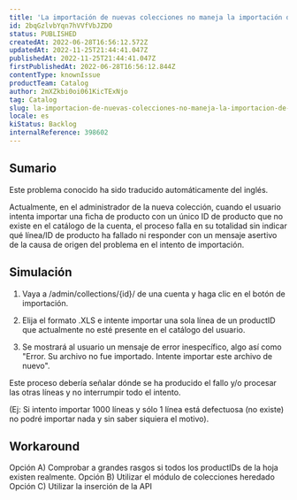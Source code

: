 ```yaml
---
title: 'La importación de nuevas colecciones no maneja la importación de un ProductID no existente'
id: 2bqGzlvbYqn7hVVfVbJZDO
status: PUBLISHED
createdAt: 2022-06-28T16:56:12.572Z
updatedAt: 2022-11-25T21:44:41.047Z
publishedAt: 2022-11-25T21:44:41.047Z
firstPublishedAt: 2022-06-28T16:56:12.844Z
contentType: knownIssue
productTeam: Catalog
author: 2mXZkbi0oi061KicTExNjo
tag: Catalog
slug: la-importacion-de-nuevas-colecciones-no-maneja-la-importacion-de-un-productid-no-existente
locale: es
kiStatus: Backlog
internalReference: 398602
---
```


## Sumario

<div class="alert alert-info">
  <p>Este problema conocido ha sido traducido automáticamente del inglés.</p>
</div>



Actualmente, en el administrador de la nueva colección, cuando el usuario intenta importar una ficha de producto con un único ID de producto que no existe en el catálogo de la cuenta, el proceso falla en su totalidad sin indicar qué línea/ID de producto ha fallado ni responder con un mensaje asertivo de la causa de origen del problema en el intento de importación.



## Simulación


1) Vaya a /admin/collections/{id}/ de una cuenta y haga clic en el botón de importación.

2) Elija el formato .XLS e intente importar una sola línea de un productID que actualmente no esté presente en el catálogo del usuario.

3) Se mostrará al usuario un mensaje de error inespecífico, algo así como "Error. Su archivo no fue importado. Intente importar este archivo de nuevo".

Este proceso debería señalar dónde se ha producido el fallo y/o procesar las otras líneas y no interrumpir todo el intento.

(Ej: Si intento importar 1000 líneas y sólo 1 línea está defectuosa (no existe) no podré importar nada y sin saber siquiera el motivo).



## Workaround


Opción A) Comprobar a grandes rasgos si todos los productIDs de la hoja existen realmente.
Opción B) Utilizar el módulo de colecciones heredado
Opción C) Utilizar la inserción de la API

